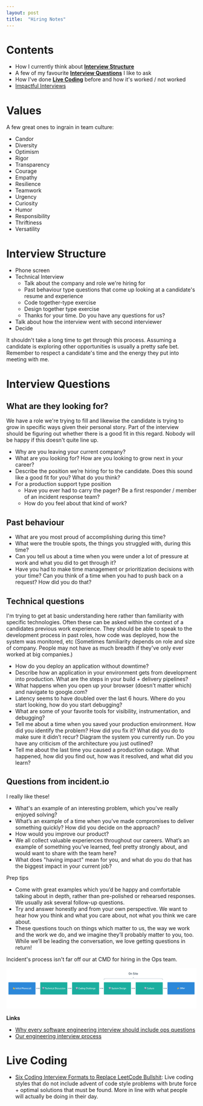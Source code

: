 ```yaml
---
layout: post
title:  "Hiring Notes"
---
```


# Contents

* How I currently think about [**Interview Structure**](#interview-structure)
* A few of my favourite [**Interview Questions**](#interview-questions) I like to ask
* How I've done [**Live Coding**](#live-coding) before and how it's worked / not worked
* [Impactful Interviews](/assets/2023/Impact_Interview_1page_Guide.pdf)

# Values

A few great ones to ingrain in team culture:

* Candor
* Diversity
* Optimism
* Rigor
* Transparency
* Courage
* Empathy
* Resilience
* Teamwork
* Urgency
* Curiosity
* Humor
* Responsibility
* Thriftiness
* Versatility

# Interview Structure

* Phone screen
* Technical Interview
  * Talk about the company and role we're hiring for
  * Past behaviour type questions that come up looking at a candidate's resume and experience
  * Code together-type exercise
  * Design together type exercise
  * Thanks for your time. Do you have any questions for us?
* Talk about how the interview went with second interviewer
* Decide

It shouldn't take a long time to get through this process. Assuming a candidate is exploring other opportunities is usually a pretty safe bet. Remember to respect a candidate's time and the energy they put into meeting with me.

# Interview Questions

## What are they looking for?

We have a role we're trying to fill and likewise the candidate is trying to grow in specific ways given their personal story. Part of the interview should be figuring out whether there is a good fit in this regard. Nobody will be happy if this doesn't quite line up.

* Why are you leaving your current company?
* What are you looking for? How are you looking to grow next in your career?
* Describe the position we’re hiring for to the candidate. Does this sound like a good fit for you? What do you think?
* For a production support type position
    * Have you ever had to carry the pager? Be a first responder / member of an incident response team?
    * How do you feel about that kind of work?

## Past behaviour

* What are you most proud of accomplishing during this time?
* What were the trouble spots, the things you struggled with, during this time?
* Can you tell us about a time when you were under a lot of pressure at work and what you did to get through it?
* Have you had to make time management or prioritization decisions with your time? Can you think of a time when you had to push back on a request? How did you do that?

## Technical questions

I'm trying to get at basic understanding here rather than familiarity with specific technologies. Often these can be asked within the context of a candidates previous work experience. They should be able to speak to the development process in past roles, how code was deployed, how the system was monitored, etc (Sometimes familiarity depends on role and size of company. People may not have as much breadth if they've only ever worked at big companies.)

* How do you deploy an application without downtime?
* Describe how an application in your environment gets from development into production. What are the steps in your build + delivery pipelines?
* What happens when you open up your browser (doesn't matter which) and navigate to google.com?
* Latency seems to have doubled over the last 6 hours. Where do you start looking, how do you start debugging?
* What are some of your favorite tools for visibility, instrumentation, and debugging?
* Tell me about a time when you saved your production environment. How did you identify the problem? How did you fix it? What did you do to make sure it didn’t recur? Diagram the system you currently run. Do you have any criticism of the architecture you just outlined?
* Tell me about the last time you caused a production outage. What happened, how did you find out, how was it resolved, and what did you learn?

## Questions from incident.io

I really like these!

* What's an example of an interesting problem, which you've really enjoyed solving?
* What’s an example of a time when you’ve made compromises to deliver something quickly? How did you decide on the approach?
* How would you improve our product?
* We all collect valuable experiences throughout our careers. What’s an example of something you’ve learned, feel pretty strongly about, and would want to share with the team here?
* What does "having impact" mean for you, and what do you do that has the biggest impact in your current job?

Prep tips

* Come with great examples which you’d be happy and comfortable talking about in depth, rather than pre-polished or rehearsed responses. We usually ask several follow-up questions.
* Try and answer honestly and from your own perspective. We want to hear how you think and what you care about, not what you think we care about.
* These questions touch on things which matter to us, the way we work and the work we do, and we imagine they’ll probably matter to you, too. While we’ll be leading the conversation, we love getting questions in return!

Incident's process isn't far off our at CMD for hiring in the Ops team.

![incident hiring process](/assets/images/incidentio_hiring_process.png)

**Links**

* [Why every software engineering interview should include ops questions](https://charity.wtf/2021/08/21/why-every-software-engineering-interview-should-include-ops-questions/)
* [Our engineering interview process](https://incident.io/blog/our-engineering-interview-process)

# Live Coding

* [Six Coding Interview Formats to Replace LeetCode Bullshit](https://hoffm.medium.com/six-coding-interview-formats-to-replace-leetcode-84f3c770b5c1): Live coding styles that do not include advent of code style problems with brute force + optimal solutions that must be found. More in line with what people will actually be doing in their day.
